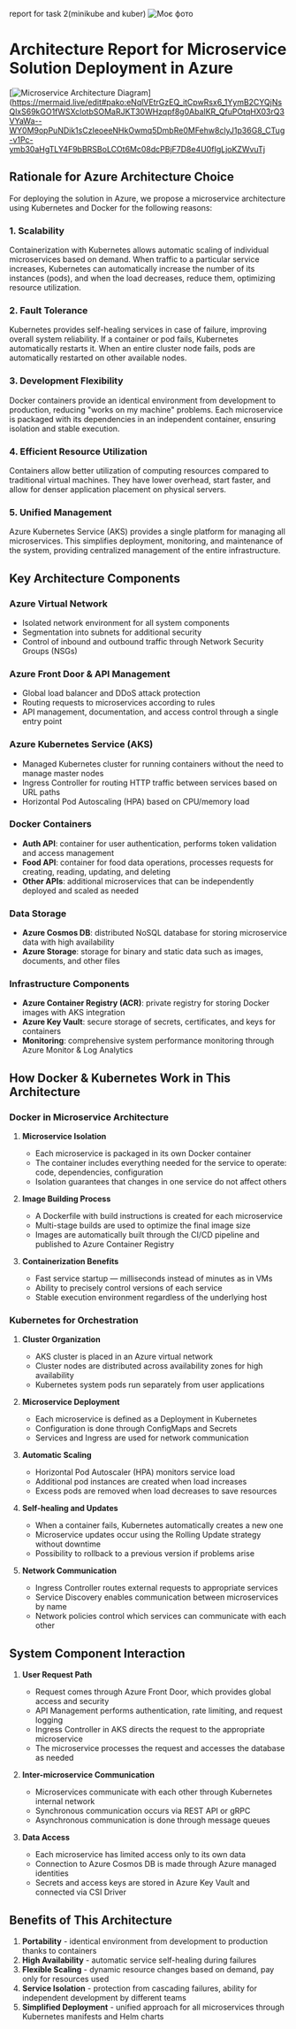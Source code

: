 report for task 2(minikube and kuber)
![Моє фото](./images/mk.png)



# Architecture Report for Microservice Solution Deployment in Azure

[![Microservice Architecture Diagram](https://img.shields.io/badge/View-Diagram-blue)](https://mermaid.live/edit#pako:eNqlVEtrGzEQ_itCpwRsx6_1YymB2CYQjNsQlxS69kGO1fWSXclotbSOMaRJKT30WHzqpf8g0AbalKR_QfuPOtqHX03rQ3VYaWa--WY0M9opPuNDik1sCzIeoeeNHkOwmq5DmbRe0MFehw8clyJ1p36G8_CTug-v1Pc-ymb30aHgTLY4F9bBRSBoLCOt6Mc08dcPBjF7D8e4U0fIgLjoKZWvuTj


## Rationale for Azure Architecture Choice

For deploying the solution in Azure, we propose a microservice architecture using Kubernetes and Docker for the following reasons:

### 1. Scalability
Containerization with Kubernetes allows automatic scaling of individual microservices based on demand. When traffic to a particular service increases, Kubernetes can automatically increase the number of its instances (pods), and when the load decreases, reduce them, optimizing resource utilization.

### 2. Fault Tolerance
Kubernetes provides self-healing services in case of failure, improving overall system reliability. If a container or pod fails, Kubernetes automatically restarts it. When an entire cluster node fails, pods are automatically restarted on other available nodes.

### 3. Development Flexibility
Docker containers provide an identical environment from development to production, reducing "works on my machine" problems. Each microservice is packaged with its dependencies in an independent container, ensuring isolation and stable execution.

### 4. Efficient Resource Utilization
Containers allow better utilization of computing resources compared to traditional virtual machines. They have lower overhead, start faster, and allow for denser application placement on physical servers.

### 5. Unified Management
Azure Kubernetes Service (AKS) provides a single platform for managing all microservices. This simplifies deployment, monitoring, and maintenance of the system, providing centralized management of the entire infrastructure.

## Key Architecture Components

### Azure Virtual Network
* Isolated network environment for all system components
* Segmentation into subnets for additional security
* Control of inbound and outbound traffic through Network Security Groups (NSGs)

### Azure Front Door & API Management
* Global load balancer and DDoS attack protection
* Routing requests to microservices according to rules
* API management, documentation, and access control through a single entry point

### Azure Kubernetes Service (AKS)
* Managed Kubernetes cluster for running containers without the need to manage master nodes
* Ingress Controller for routing HTTP traffic between services based on URL paths
* Horizontal Pod Autoscaling (HPA) based on CPU/memory load

### Docker Containers
* **Auth API**: container for user authentication, performs token validation and access management
* **Food API**: container for food data operations, processes requests for creating, reading, updating, and deleting
* **Other APIs**: additional microservices that can be independently deployed and scaled as needed

### Data Storage
* **Azure Cosmos DB**: distributed NoSQL database for storing microservice data with high availability
* **Azure Storage**: storage for binary and static data such as images, documents, and other files

### Infrastructure Components
* **Azure Container Registry (ACR)**: private registry for storing Docker images with AKS integration
* **Azure Key Vault**: secure storage of secrets, certificates, and keys for containers
* **Monitoring**: comprehensive system performance monitoring through Azure Monitor & Log Analytics

## How Docker & Kubernetes Work in This Architecture

### Docker in Microservice Architecture

1. **Microservice Isolation**
   * Each microservice is packaged in its own Docker container
   * The container includes everything needed for the service to operate: code, dependencies, configuration
   * Isolation guarantees that changes in one service do not affect others

2. **Image Building Process**
   * A Dockerfile with build instructions is created for each microservice
   * Multi-stage builds are used to optimize the final image size
   * Images are automatically built through the CI/CD pipeline and published to Azure Container Registry

3. **Containerization Benefits**
   * Fast service startup — milliseconds instead of minutes as in VMs
   * Ability to precisely control versions of each service
   * Stable execution environment regardless of the underlying host

### Kubernetes for Orchestration

1. **Cluster Organization**
   * AKS cluster is placed in an Azure virtual network
   * Cluster nodes are distributed across availability zones for high availability
   * Kubernetes system pods run separately from user applications

2. **Microservice Deployment**
   * Each microservice is defined as a Deployment in Kubernetes
   * Configuration is done through ConfigMaps and Secrets
   * Services and Ingress are used for network communication

3. **Automatic Scaling**
   * Horizontal Pod Autoscaler (HPA) monitors service load
   * Additional pod instances are created when load increases
   * Excess pods are removed when load decreases to save resources

4. **Self-healing and Updates**
   * When a container fails, Kubernetes automatically creates a new one
   * Microservice updates occur using the Rolling Update strategy without downtime
   * Possibility to rollback to a previous version if problems arise

5. **Network Communication**
   * Ingress Controller routes external requests to appropriate services
   * Service Discovery enables communication between microservices by name
   * Network policies control which services can communicate with each other

## System Component Interaction

1. **User Request Path**
   * Request comes through Azure Front Door, which provides global access and security
   * API Management performs authentication, rate limiting, and request logging
   * Ingress Controller in AKS directs the request to the appropriate microservice
   * The microservice processes the request and accesses the database as needed

2. **Inter-microservice Communication**
   * Microservices communicate with each other through Kubernetes internal network
   * Synchronous communication occurs via REST API or gRPC
   * Asynchronous communication is done through message queues

3. **Data Access**
   * Each microservice has limited access only to its own data
   * Connection to Azure Cosmos DB is made through Azure managed identities
   * Secrets and access keys are stored in Azure Key Vault and connected via CSI Driver

## Benefits of This Architecture

1. **Portability** - identical environment from development to production thanks to containers
2. **High Availability** - automatic service self-healing during failures
3. **Flexible Scaling** - dynamic resource changes based on demand, pay only for resources used
4. **Service Isolation** - protection from cascading failures, ability for independent development by different teams
5. **Simplified Deployment** - unified approach for all microservices through Kubernetes manifests and Helm charts